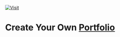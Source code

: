 [![Visit](https://img.shields.io/badge/-Visit%20Site-green?style=for-the-badge&logo=git)](https://cyberboyayush.github.io/Portfolio/)

# Create Your Own [Portfolio](https://GitHub.com/CyberBoyAyush/Simple-portfolio)
